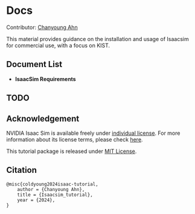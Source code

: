 # Docs 

<!-- [![IsaacSim](https://img.shields.io/badge/IsaacSim-2023.1.0--hotfix.1-silver.svg)](https://docs.omniverse.nvidia.com/isaacsim/latest/overview.html)
[![Python](https://img.shields.io/badge/python-3.10-blue.svg)](https://docs.python.org/3/whatsnew/3.10.html)
[![Linux platform](https://img.shields.io/badge/platform-linux--64-orange.svg)](https://releases.ubuntu.com/20.04/)
 -->

Contributor: [Chanyoung Ahn](https://github.com/cold-young) 

This material provides guidance on the installation and usage of Isaacsim for commercial use, with a focus on KIST.

## Document List
- **IsaacSim Requirements** 


## TODO

## Acknowledgement
NVIDIA Isaac Sim is available freely under [individual license](https://www.nvidia.com/en-us/omniverse/download/). For more information about its license terms, please check [here](https://docs.omniverse.nvidia.com/app_isaacsim/common/NVIDIA_Omniverse_License_Agreement.html#software-support-supplement).

This tutorial package is released under [MIT License](LICENSE).

## Citation

```text
@misc{coldyoung2024isaac-tutorial,
	author = {Chanyoung Ahn},
	title = {Isaacsim_tutorial},
	year = {2024},
}
```
